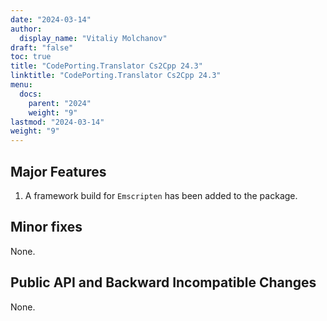 ```yaml
---
date: "2024-03-14"
author:
  display_name: "Vitaliy Molchanov"
draft: "false"
toc: true
title: "CodePorting.Translator Cs2Cpp 24.3"
linktitle: "CodePorting.Translator Cs2Cpp 24.3"
menu:
  docs:
    parent: "2024"
    weight: "9"
lastmod: "2024-03-14"
weight: "9"
---
```


## Major Features ##

1. A framework build for `Emscripten` has been added to the package.

## Minor fixes ##

None.

## Public API and Backward Incompatible Changes ##

None.
